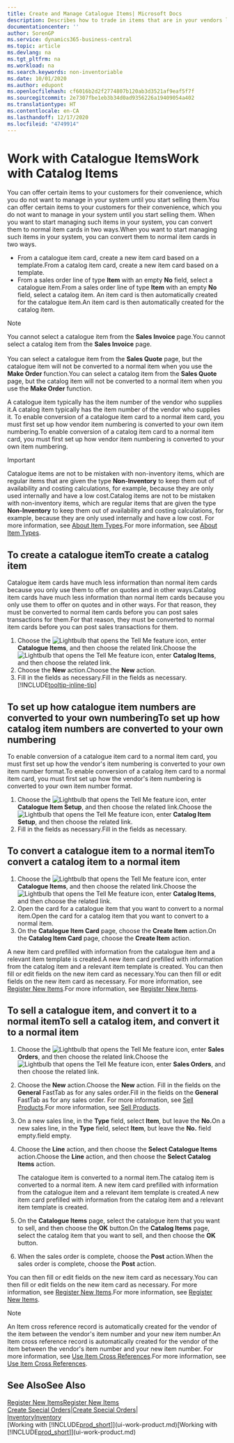 ```yaml
---
title: Create and Manage Catalogue Items| Microsoft Docs
description: Describes how to trade in items that are in your vendors list of items but not in your own list of items.
documentationcenter: ''
author: SorenGP
ms.service: dynamics365-business-central
ms.topic: article
ms.devlang: na
ms.tgt_pltfrm: na
ms.workload: na
ms.search.keywords: non-inventoriable
ms.date: 10/01/2020
ms.author: edupont
ms.openlocfilehash: cf6016b2d2f2774807b120ab3d3521af9eaf5f7f
ms.sourcegitcommit: 2e7307fbe1eb3b34d0ad9356226a19409054a402
ms.translationtype: HT
ms.contentlocale: en-CA
ms.lasthandoff: 12/17/2020
ms.locfileid: "4749914"
---
```

# <a name="work-with-catalog-items"></a><span data-ttu-id="3a0ef-103">Work with Catalogue Items</span><span class="sxs-lookup"><span data-stu-id="3a0ef-103">Work with Catalog Items</span></span>
<span data-ttu-id="3a0ef-104">You can offer certain items to your customers for their convenience, which you do not want to manage in your system until you start selling them.</span><span class="sxs-lookup"><span data-stu-id="3a0ef-104">You can offer certain items to your customers for their convenience, which you do not want to manage in your system until you start selling them.</span></span> <span data-ttu-id="3a0ef-105">When you want to start managing such items in your system, you can convert them to normal item cards in two ways.</span><span class="sxs-lookup"><span data-stu-id="3a0ef-105">When you want to start managing such items in your system, you can convert them to normal item cards in two ways.</span></span>

* <span data-ttu-id="3a0ef-106">From a catalogue item card, create a new item card based on a template.</span><span class="sxs-lookup"><span data-stu-id="3a0ef-106">From a catalog item card, create a new item card based on a template.</span></span>
* <span data-ttu-id="3a0ef-107">From a sales order line of type **Item** with an empty **No** field, select a catalogue item.</span><span class="sxs-lookup"><span data-stu-id="3a0ef-107">From a sales order line of type **Item** with an empty **No** field, select a catalog item.</span></span> <span data-ttu-id="3a0ef-108">An item card is then automatically created for the catalogue item.</span><span class="sxs-lookup"><span data-stu-id="3a0ef-108">An item card is then automatically created for the catalog item.</span></span>

> [!NOTE]  
> <span data-ttu-id="3a0ef-109">You cannot select a catalogue item from the **Sales Invoice** page.</span><span class="sxs-lookup"><span data-stu-id="3a0ef-109">You cannot select a catalog item from the **Sales Invoice** page.</span></span><br /><br />
> <span data-ttu-id="3a0ef-110">You can select a catalogue item from the **Sales Quote** page, but the catalogue item will not be converted to a normal item when you use the **Make Order** function.</span><span class="sxs-lookup"><span data-stu-id="3a0ef-110">You can select a catalog item from the **Sales Quote** page, but the catalog item will not be converted to a normal item when you use the **Make Order** function.</span></span>

<span data-ttu-id="3a0ef-111">A catalogue item typically has the item number of the vendor who supplies it.</span><span class="sxs-lookup"><span data-stu-id="3a0ef-111">A catalog item typically has the item number of the vendor who supplies it.</span></span> <span data-ttu-id="3a0ef-112">To enable conversion of a catalogue item card to a normal item card, you must first set up how vendor item numbering is converted to your own item numbering.</span><span class="sxs-lookup"><span data-stu-id="3a0ef-112">To enable conversion of a catalog item card to a normal item card, you must first set up how vendor item numbering is converted to your own item numbering.</span></span>   

> [!Important]
> <span data-ttu-id="3a0ef-113">Catalogue items are not to be mistaken with non-inventory items, which are regular items that are given the type **Non-Inventory** to keep them out of availability and costing calculations, for example, because they are only used internally and have a low cost.</span><span class="sxs-lookup"><span data-stu-id="3a0ef-113">Catalog items are not to be mistaken with non-inventory items, which are regular items that are given the type **Non-Inventory** to keep them out of availability and costing calculations, for example, because they are only used internally and have a low cost.</span></span> <span data-ttu-id="3a0ef-114">For more information, see [About Item Types](inventory-about-item-types.md).</span><span class="sxs-lookup"><span data-stu-id="3a0ef-114">For more information, see [About Item Types](inventory-about-item-types.md).</span></span>

## <a name="to-create-a-catalog-item"></a><span data-ttu-id="3a0ef-115">To create a catalogue item</span><span class="sxs-lookup"><span data-stu-id="3a0ef-115">To create a catalog item</span></span>
<span data-ttu-id="3a0ef-116">Catalogue item cards have much less information than normal item cards because you only use them to offer on quotes and in other ways.</span><span class="sxs-lookup"><span data-stu-id="3a0ef-116">Catalog item cards have much less information than normal item cards because you only use them to offer on quotes and in other ways.</span></span> <span data-ttu-id="3a0ef-117">For that reason, they must be converted to normal item cards before you can post sales transactions for them.</span><span class="sxs-lookup"><span data-stu-id="3a0ef-117">For that reason, they must be converted to normal item cards before you can post sales transactions for them.</span></span>

1. <span data-ttu-id="3a0ef-118">Choose the ![Lightbulb that opens the Tell Me feature](media/ui-search/search_small.png "Tell me what you want to do") icon, enter **Catalogue Items**, and then choose the related link.</span><span class="sxs-lookup"><span data-stu-id="3a0ef-118">Choose the ![Lightbulb that opens the Tell Me feature](media/ui-search/search_small.png "Tell me what you want to do") icon, enter **Catalog Items**, and then choose the related link.</span></span>
2. <span data-ttu-id="3a0ef-119">Choose the **New** action.</span><span class="sxs-lookup"><span data-stu-id="3a0ef-119">Choose the **New** action.</span></span>
3. <span data-ttu-id="3a0ef-120">Fill in the fields as necessary.</span><span class="sxs-lookup"><span data-stu-id="3a0ef-120">Fill in the fields as necessary.</span></span> [!INCLUDE[tooltip-inline-tip](includes/tooltip-inline-tip_md.md)]

## <a name="to-set-up-how-catalog-item-numbers-are-converted-to-your-own-numbering"></a><span data-ttu-id="3a0ef-121">To set up how catalogue item numbers are converted to your own numbering</span><span class="sxs-lookup"><span data-stu-id="3a0ef-121">To set up how catalog item numbers are converted to your own numbering</span></span>
<span data-ttu-id="3a0ef-122">To enable conversion of a catalogue item card to a normal item card, you must first set up how the vendor's item numbering is converted to your own item number format.</span><span class="sxs-lookup"><span data-stu-id="3a0ef-122">To enable conversion of a catalog item card to a normal item card, you must first set up how the vendor's item numbering is converted to your own item number format.</span></span>

1. <span data-ttu-id="3a0ef-123">Choose the ![Lightbulb that opens the Tell Me feature](media/ui-search/search_small.png "Tell me what you want to do") icon, enter **Catalogue Item Setup**, and then choose the related link.</span><span class="sxs-lookup"><span data-stu-id="3a0ef-123">Choose the ![Lightbulb that opens the Tell Me feature](media/ui-search/search_small.png "Tell me what you want to do") icon, enter **Catalog Item Setup**, and then choose the related link.</span></span>
2. <span data-ttu-id="3a0ef-124">Fill in the fields as necessary.</span><span class="sxs-lookup"><span data-stu-id="3a0ef-124">Fill in the fields as necessary.</span></span>

## <a name="to-convert-a-catalog-item-to-a-normal-item"></a><span data-ttu-id="3a0ef-125">To convert a catalogue item to a normal item</span><span class="sxs-lookup"><span data-stu-id="3a0ef-125">To convert a catalog item to a normal item</span></span>
1. <span data-ttu-id="3a0ef-126">Choose the ![Lightbulb that opens the Tell Me feature](media/ui-search/search_small.png "Tell me what you want to do") icon, enter **Catalogue Items**, and then choose the related link.</span><span class="sxs-lookup"><span data-stu-id="3a0ef-126">Choose the ![Lightbulb that opens the Tell Me feature](media/ui-search/search_small.png "Tell me what you want to do") icon, enter **Catalog Items**, and then choose the related link.</span></span>
2. <span data-ttu-id="3a0ef-127">Open the card for a catalogue item that you want to convert to a normal item.</span><span class="sxs-lookup"><span data-stu-id="3a0ef-127">Open the card for a catalog item that you want to convert to a normal item.</span></span>
3. <span data-ttu-id="3a0ef-128">On the **Catalogue Item Card** page, choose the **Create Item** action.</span><span class="sxs-lookup"><span data-stu-id="3a0ef-128">On the **Catalog Item Card** page, choose the **Create Item** action.</span></span>

<span data-ttu-id="3a0ef-129">A new item card prefilled with information from the catalogue item and a relevant item template is created.</span><span class="sxs-lookup"><span data-stu-id="3a0ef-129">A new item card prefilled with information from the catalog item and a relevant item template is created.</span></span> <span data-ttu-id="3a0ef-130">You can then fill or edit fields on the new item card as necessary.</span><span class="sxs-lookup"><span data-stu-id="3a0ef-130">You can then fill or edit fields on the new item card as necessary.</span></span> <span data-ttu-id="3a0ef-131">For more information, see [Register New Items](inventory-how-register-new-items.md).</span><span class="sxs-lookup"><span data-stu-id="3a0ef-131">For more information, see [Register New Items](inventory-how-register-new-items.md).</span></span>

## <a name="to-sell-a-catalog-item-and-convert-it-to-a-normal-item"></a><span data-ttu-id="3a0ef-132">To sell a catalogue item, and convert it to a normal item</span><span class="sxs-lookup"><span data-stu-id="3a0ef-132">To sell a catalog item, and convert it to a normal item</span></span>
1. <span data-ttu-id="3a0ef-133">Choose the ![Lightbulb that opens the Tell Me feature](media/ui-search/search_small.png "Tell me what you want to do") icon, enter **Sales Orders**, and then choose the related link.</span><span class="sxs-lookup"><span data-stu-id="3a0ef-133">Choose the ![Lightbulb that opens the Tell Me feature](media/ui-search/search_small.png "Tell me what you want to do") icon, enter **Sales Orders**, and then choose the related link.</span></span>
2. <span data-ttu-id="3a0ef-134">Choose the **New** action.</span><span class="sxs-lookup"><span data-stu-id="3a0ef-134">Choose the **New** action.</span></span> <span data-ttu-id="3a0ef-135">Fill in the fields on the **General** FastTab as for any sales order.</span><span class="sxs-lookup"><span data-stu-id="3a0ef-135">Fill in the fields on the **General** FastTab as for any sales order.</span></span> <span data-ttu-id="3a0ef-136">For more information, see [Sell Products](sales-how-sell-products.md).</span><span class="sxs-lookup"><span data-stu-id="3a0ef-136">For more information, see [Sell Products](sales-how-sell-products.md).</span></span>
3. <span data-ttu-id="3a0ef-137">On a new sales line, in the **Type** field, select **Item**, but leave the **No.**</span><span class="sxs-lookup"><span data-stu-id="3a0ef-137">On a new sales line, in the **Type** field, select **Item**, but leave the **No.**</span></span> <span data-ttu-id="3a0ef-138">field empty.</span><span class="sxs-lookup"><span data-stu-id="3a0ef-138">field empty.</span></span>
4. <span data-ttu-id="3a0ef-139">Choose the **Line** action, and then choose the **Select Catalogue Items** action.</span><span class="sxs-lookup"><span data-stu-id="3a0ef-139">Choose the **Line** action, and then choose the **Select Catalog Items** action.</span></span>

    <span data-ttu-id="3a0ef-140">The catalogue item is converted to a normal item.</span><span class="sxs-lookup"><span data-stu-id="3a0ef-140">The catalog item is converted to a normal item.</span></span> <span data-ttu-id="3a0ef-141">A new item card prefilled with information from the catalogue item and a relevant item template is created.</span><span class="sxs-lookup"><span data-stu-id="3a0ef-141">A new item card prefilled with information from the catalog item and a relevant item template is created.</span></span>
5. <span data-ttu-id="3a0ef-142">On the **Catalogue Items** page, select the catalogue item that you want to sell, and then choose the **OK** button.</span><span class="sxs-lookup"><span data-stu-id="3a0ef-142">On the **Catalog Items** page, select the catalog item that you want to sell, and then choose the **OK** button.</span></span>
6. <span data-ttu-id="3a0ef-143">When the sales order is complete, choose the **Post** action.</span><span class="sxs-lookup"><span data-stu-id="3a0ef-143">When the sales order is complete, choose the **Post** action.</span></span>

<span data-ttu-id="3a0ef-144">You can then fill or edit fields on the new item card as necessary.</span><span class="sxs-lookup"><span data-stu-id="3a0ef-144">You can then fill or edit fields on the new item card as necessary.</span></span> <span data-ttu-id="3a0ef-145">For more information, see [Register New Items](inventory-how-register-new-items.md).</span><span class="sxs-lookup"><span data-stu-id="3a0ef-145">For more information, see [Register New Items](inventory-how-register-new-items.md).</span></span>

> [!NOTE]  
>   <span data-ttu-id="3a0ef-146">An Item cross reference record is automatically created for the vendor of the item between the vendor's item number and your new item number.</span><span class="sxs-lookup"><span data-stu-id="3a0ef-146">An Item cross reference record is automatically created for the vendor of the item between the vendor's item number and your new item number.</span></span> <span data-ttu-id="3a0ef-147">For more information, see [Use Item Cross References](inventory-how-use-item-cross-refs.md).</span><span class="sxs-lookup"><span data-stu-id="3a0ef-147">For more information, see [Use Item Cross References](inventory-how-use-item-cross-refs.md).</span></span>

## <a name="see-also"></a><span data-ttu-id="3a0ef-148">See Also</span><span class="sxs-lookup"><span data-stu-id="3a0ef-148">See Also</span></span>
[<span data-ttu-id="3a0ef-149">Register New Items</span><span class="sxs-lookup"><span data-stu-id="3a0ef-149">Register New Items</span></span>](inventory-how-register-new-items.md)  
<span data-ttu-id="3a0ef-150">[Create Special Orders](sales-how-to-create-special-orders.md)|</span><span class="sxs-lookup"><span data-stu-id="3a0ef-150">[Create Special Orders](sales-how-to-create-special-orders.md)|</span></span>  
[<span data-ttu-id="3a0ef-151">Inventory</span><span class="sxs-lookup"><span data-stu-id="3a0ef-151">Inventory</span></span>](inventory-manage-inventory.md)  
<span data-ttu-id="3a0ef-152">[Working with [!INCLUDE[prod_short](includes/prod_short.md)]](ui-work-product.md)</span><span class="sxs-lookup"><span data-stu-id="3a0ef-152">[Working with [!INCLUDE[prod_short](includes/prod_short.md)]](ui-work-product.md)</span></span>
